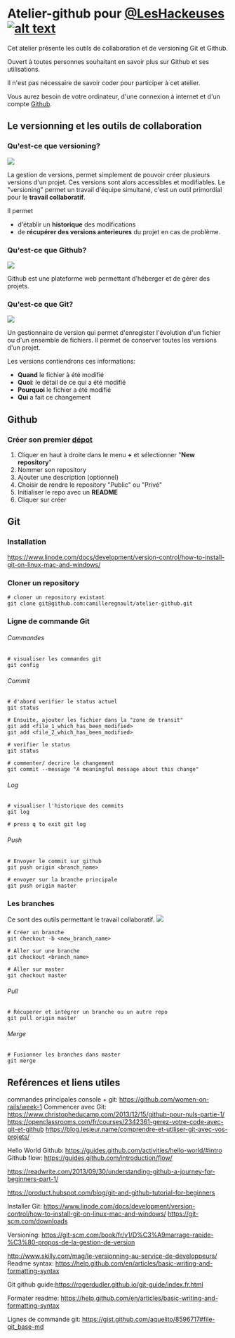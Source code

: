 # Atelier-github pour [@LesHackeuses](https://leshackeuses.fr/)  [![alt text][1.2]][1]

[1.2]: http://i.imgur.com/wWzX9uB.png (twitter icon without padding)
[1]: https://twitter.com/leshackeuses?lang=fr

Cet atelier présente les outils de collaboration et de versioning Git et Github.

Ouvert à toutes personnes souhaitant en savoir plus sur Github et ses utilisations.

Il n'est pas nécessaire de savoir coder pour participer à cet atelier.

Vous aurez besoin de votre ordinateur, d'une connexion à internet et d'un compte [Github](http://github.com).
## Le versionning et les outils de collaboration
### Qu'est-ce que versioning?
![](/images/naming_convention_versioning.png)

La gestion de versions, permet simplement de pouvoir créer plusieurs versions d'un projet. Ces versions sont alors accessibles et modifiables.
Le "versioning" permet un travail d'équipe simultané, c'est un outil primordial pour le **travail collaboratif**.

Il permet 
- d'établir un **historique** des modifications 
- de **récupérer des versions anterieures** du projet en cas de problème.

### Qu'est-ce que Github?
![](/images/github_octocat_logo.png)

Github est une plateforme web permettant d'héberger et de gérer des projets.

### Qu'est-ce que Git?
![](/images/git_logo2.png)

Un gestionnaire de version qui permet d'enregister l'évolution d'un fichier ou d'un ensemble de fichiers.
Il permet de conserver toutes les versions d'un projet.

Les versions contiendrons ces informations:
- **Quand** le fichier à été modifié
- **Quoi**: le détail de ce qui a été modifié
- **Pourquoi** le fichier a été modifié
- **Qui** a fait ce changement

## Github
### Créer son premier [dépot](https://help.github.com/en/articles/create-a-repo)
1. Cliquer en haut à droite dans le menu **+** et sélectionner "**New repository**"
2. Nommer son repository
3. Ajouter une description (optionnel)
4. Choisir de rendre le repository "Public" ou "Privé"
5. Initialiser le repo avec un **README**
6. Cliquer sur créer 

## Git
### Installation
https://www.linode.com/docs/development/version-control/how-to-install-git-on-linux-mac-and-windows/ 

### Cloner un repository
```
# cloner un repository existant
git clone git@github.com:camilleregnault/atelier-github.git
```
### Ligne de commande Git
###### Commandes
```
# visualiser les commandes git
git config
```
###### Commit
```
# d'abord verifier le status actuel
git status

# Ensuite, ajouter les fichier dans la "zone de transit"
git add <file_1_which_has_been_modified>
git add <file_2_which_has_been_modified>

# verifier le status
git status

# commenter/ decrire le changement
git commit --message "A meaningful message about this change"
```
###### Log
```
# visualiser l'historique des commits
git log

# press q to exit git log
```
###### Push
```
# Envoyer le commit sur github
git push origin <branch_name>

# envoyer sur la branche principale
git push origin master
```


### Les branches
Ce sont des outils permettant le travail collaboratif.
![](/images/gitbranch.png)

```
# Créer un branche
git checkout -b <new_branch_name>

# Aller sur une branche
git checkout <branch_name>

# Aller sur master
git checkout master

```

###### Pull
```
# Récuperer et intégrer un branche ou un autre repo
git pull origin master

```
###### Merge
```
# Fusionner les branches dans master
git merge

```

## Reférences et liens utiles
commandes principales console + git: https://github.com/women-on-rails/week-1
Commencer avec Git: https://www.christopheducamp.com/2013/12/15/github-pour-nuls-partie-1/
https://openclassrooms.com/fr/courses/2342361-gerez-votre-code-avec-git-et-github
https://blog.lesieur.name/comprendre-et-utiliser-git-avec-vos-projets/

Hello World Github: https://guides.github.com/activities/hello-world/#intro
Github flow: https://guides.github.com/introduction/flow/

https://readwrite.com/2013/09/30/understanding-github-a-journey-for-beginners-part-1/

https://product.hubspot.com/blog/git-and-github-tutorial-for-beginners

Installer Git:
https://www.linode.com/docs/development/version-control/how-to-install-git-on-linux-mac-and-windows/
https://git-scm.com/downloads

Versioning: https://git-scm.com/book/fr/v1/D%C3%A9marrage-rapide-%C3%80-propos-de-la-gestion-de-version

http://www.skilly.com/mag/le-versionning-au-service-de-developpeurs/
Readme syntax:
https://help.github.com/en/articles/basic-writing-and-formatting-syntax

Git github guide:https://rogerdudler.github.io/git-guide/index.fr.html

Formater readme: https://help.github.com/en/articles/basic-writing-and-formatting-syntax

Lignes de commande git: https://gist.github.com/aquelito/8596717#file-git_base-md
<!-- Please don't remove this: Grab your social icons from https://github.com/carlsednaoui/gitsocial -->
